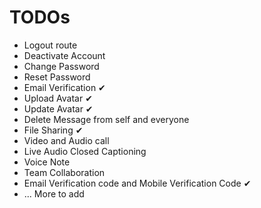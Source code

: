 # TODOs

* Logout route
* Deactivate Account
* Change Password
* Reset Password
* Email Verification ✔
* Upload Avatar ✔
* Update Avatar ✔
* Delete Message from self and everyone
* File Sharing ✔
* Video and Audio call
* Live Audio Closed Captioning
* Voice Note
* Team Collaboration
* Email Verification code and Mobile Verification Code ✔
* ... More to add